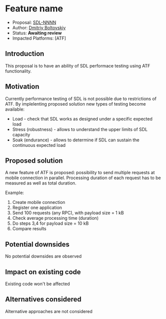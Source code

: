 # Feature name

* Proposal: [SDL-NNNN](NNNN-Performance-testing.md)
* Author: [Dmitriy Boltovskiy](https://github.com/dboltovskyi)
* Status: **Awaiting review**
* Impacted Platforms: [ATF]

## Introduction

This proposal is to have an ability of SDL performace testing using ATF functionality.

## Motivation

Currently performance testing of SDL is not possible due to restrictions of ATF.
By implelenting proposed solution new types of testing become available:
* Load - check that SDL works as designed under a specific expected load
* Stress (robustness) - allows to understand the upper limits of SDL capacity
* Soak (endurance) - allows to determine if SDL can sustain the continuous expected load

## Proposed solution

A new feature of ATF is proposed: possibility to send multiple requests at mobile connection in parallel.
Processing duration of each request has to be measured as well as total duration.

Example:
1. Create mobile connection
2. Register one application
3. Send 100 requests (any RPC), with payload size = 1 kB
4. Check average processing time (duration)
5. Do steps 3,4 for payload size = 10 kB
6. Compare results

## Potential downsides

No potential downsides are observed

## Impact on existing code

Existing code won't be affected

## Alternatives considered

Alternative approaches are not considered


